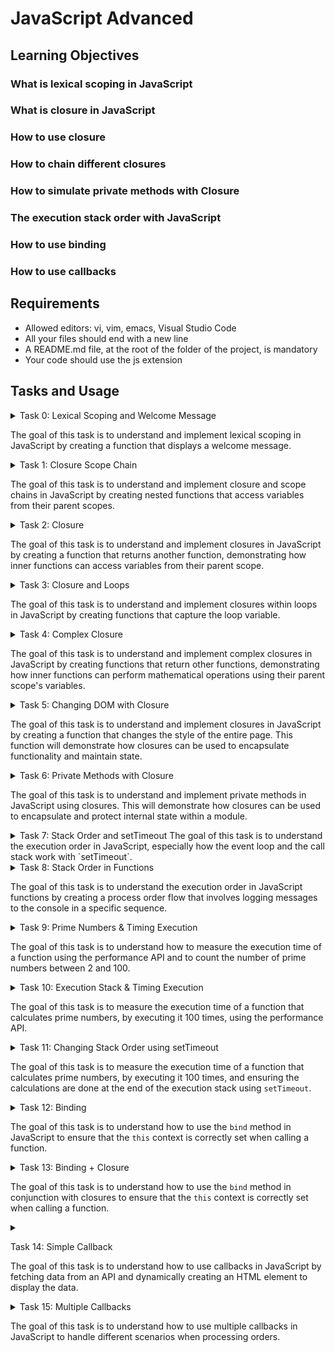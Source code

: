 # JavaScript Advanced

## Learning Objectives
### What is lexical scoping in JavaScript
### What is closure in JavaScript
### How to use closure
### How to chain different closures
### How to simulate private methods with Closure
### The execution stack order with JavaScript
### How to use binding
### How to use callbacks

## Requirements
- Allowed editors: vi, vim, emacs, Visual Studio Code
- All your files should end with a new line
- A README.md file, at the root of the folder of the project, is mandatory
- Your code should use the js extension

## Tasks and Usage

<details>
<summary> Task 0: Lexical Scoping and Welcome Message

The goal of this task is to understand and implement lexical scoping in JavaScript by creating a function that displays a welcome message. </summary>

### Task Description
Create a function named `welcome` that takes two arguments: `firstName` (string) and `lastName` (string). Within this function:
- Define a variable named `fullName` that combines the `firstName` and `lastName` with a space in between.
- Write a nested function named `displayFullName` that displays an alert with the message `Welcome <fullName>!`.
- Call the `displayFullName` function at the end of the `welcome` function.

### Implementation
The implementation of the `welcome` function is as follows:

```javascript
function welcome(firstName, lastName) {
    const fullName = `${firstName} ${lastName}`;
    function displayFullName() {
        alert(`Welcome ${fullName}!`);
    }
    displayFullName();
}
```

### Usage
To test the `welcome` function:

1. Open your web browser and navigate to the developer tools. (right-click on the page and select "Inspect")
2. Go to the "Console" tab.
3. Copy and paste the above code into the console.
4. Run the `welcome('Holberton', 'School');` function by typing it into the console and pressing Enter. You should see an alert with the message "Welcome Holberton School!"

![welcome('Holberton', 'School');](https://github.com/ThatsVie/atlas-web_front_end/assets/143755961/8786a58e-1896-4cd2-b5aa-40f9087180e5)

5. Run `alert(fullName)` in the console. You should get a reference error because fullName is not defined in the global scope, demonstrating lexical scoping.

![alert(fullName);](https://github.com/ThatsVie/atlas-web_front_end/assets/143755961/2c4cf75a-b588-455d-99ae-a6c659481510)


</details>
<details>
<summary> Task 1: Closure Scope Chain

The goal of this task is to understand and implement closure and scope chains in JavaScript by creating nested functions that access variables from their parent scopes. </summary>

### Task Description
1. Create a variable named `globalVariable` with the value `Welcome`.
2. Create a function named `outer` that:
    - Alerts the content of the variable `globalVariable`.
    - Creates a variable named `course` with the value `Holberton`.
    - Creates a nested function named `inner` that:
        - Alerts the content of the variables `globalVariable` and `course` concatenated.
        - Creates a variable named `exclamation` with the value `!`.
        - Creates a nested function named `inception` that:
            - Alerts the content of the variables `globalVariable`, `course`, and `exclamation` concatenated.
        - Calls the function `inception`.
    - Calls the function `inner`.
3. Call the function `outer` in the main code (outside any function).

### Implementation
The implementation of the task is as follows:

```javascript
const globalVariable = 'Welcome';

function outer() {
    alert(globalVariable);
    const course = 'Holberton';
    function inner() {
        alert(globalVariable + ' ' + course);
        const exclamation = '!';
        function inception() {
            alert(globalVariable + ' ' + course + exclamation);
        }
        inception();
    }
    inner();
}
outer();
```
### Usage
To test the `outer` function:

1. Open your web browser and navigate to the developer tools.
2. Go to the "Console" tab.
3. Copy and paste the above code into the console.
4. Run the script by pressing Enter. You should see three alerts in sequence: "Welcome", "Welcome Holberton", and "Welcome Holberton!".

![Screenshot 2024-07-06 132301](https://github.com/ThatsVie/atlas-web_front_end/assets/143755961/182fbeff-5db5-4342-bf9f-85a76f814459)

![Screenshot 2024-07-06 132315](https://github.com/ThatsVie/atlas-web_front_end/assets/143755961/020bb0a1-f89b-41ac-b473-c70acfae5fd5)

![Screenshot 2024-07-06 132328](https://github.com/ThatsVie/atlas-web_front_end/assets/143755961/3f6ed971-cfbb-4435-9cc1-930e8c789ddf)

</details>
<details>
<summary> Task 2: Closure

The goal of this task is to understand and implement closures in JavaScript by creating a function that returns another function, demonstrating how inner functions can access variables from their parent scope. </summary>

### Task Description
1. Write a function named `welcomeMessage` that:
    - Accepts one argument `fullName` (string).
    - Returns a new function that alerts `Welcome <fullName>`.
2. After defining `welcomeMessage`, create three variables:
    - `guillaume` that contains a call to `welcomeMessage` with "Guillaume" as the argument.
    - `alex` that contains a call to `welcomeMessage` with "Alex" as the argument.
    - `fred` that contains a call to `welcomeMessage` with "Fred" as the argument.

### Implementation
The implementation of the task is as follows:
```javascript
function welcomeMessage(fullName) {
    return function() {
      alert(`Welcome ${fullName}`);
    }
  }
  var guillaume = welcomeMessage('Guillaume');
  var alex = welcomeMessage('Alex');
  var fred = welcomeMessage('Fred');
  
  ```

### Usage
To test the `welcomeMessage` function:

1. Open your web browser and navigate to the developer tools.
2. Go to the "Console" tab.
3. Copy and paste the above code into the console.
4. Execute the following in the console:
    - `guillaume();` should alert "Welcome Guillaume"
    - `alex();` should alert "Welcome Alex"
    - `fred();` should alert "Welcome Fred"

![Screenshot 2024-07-06 134815](https://github.com/ThatsVie/atlas-web_front_end/assets/143755961/af3602ed-d920-4a14-8a6c-0f776b2745a2)

![Screenshot 2024-07-06 134830](https://github.com/ThatsVie/atlas-web_front_end/assets/143755961/31a041b0-5309-490d-b72c-c20c5f1d9517)

![Screenshot 2024-07-06 134845](https://github.com/ThatsVie/atlas-web_front_end/assets/143755961/05dbe7a7-03c8-45fb-b583-51bedd94d159)

</details>
<details>
<summary> Task 3: Closure and Loops

The goal of this task is to understand and implement closures within loops in JavaScript by creating functions that capture the loop variable. </summary>

### Task Description
1. Write a function named `createClassRoom` that:
    - Takes one argument `numbersOfStudents` (number).
    - Contains a nested function `studentSeat` that takes one argument `seat` (number) and returns a function that returns the seat number.
    - Creates and populates a variable `students` (array).
    - Uses a loop from `0` to `numbersOfStudents`, passing the number of the iteration plus `1` to `studentSeat` and adding its return value to the `students` array.
    - Returns the `students` array.
2. Create a closure `classRoom` by calling `createClassRoom` with `10` students.

### Implementation
The implementation of the task is as follows:

```javascript
function createClassRoom(numbersOfStudents) {
    function studentSeat(seat) {
        return function() {
            return seat;
        };
    }
    let students = [];
    for (let i = 0; i < numbersOfStudents; i++) {
        students.push(studentSeat(i + 1));
    }
    return students;
}
const classRoom = createClassRoom(10);
```

### Usage
To test the `createClassRoom` function:

1. Open your web browser and navigate to the developer tools.
2. Go to the "Console" tab.
3. Copy and paste the above code into the console.
4. Execute the following in the console:
    - `console.log(classRoom[0]());` should return `1`
    - `console.log(classRoom[3]());` should return `4`
    - `console.log(classRoom[9]());` should return `10`

![Screenshot 2024-07-07 124331](https://github.com/ThatsVie/atlas-web_front_end/assets/143755961/d8d57777-a6aa-47c2-b6d4-11684ed5ee4b)


</details>
<details>
<summary> Task 4: Complex Closure

The goal of this task is to understand and implement complex closures in JavaScript by creating functions that return other functions, demonstrating how inner functions can perform mathematical operations using their parent scope's variables. </summary>

### Task Description
1. Create a function named `divideBy` that:
    - Takes one argument `firstNumber` (number).
    - Returns a function that takes one argument `secondNumber` (number).
    - The returned function divides the `secondNumber` by the `firstNumber`.
2. Create a function named `addBy` that:
    - Takes one argument `firstNumber` (number).
    - Returns a function that takes one argument `secondNumber` (number).
    - The returned function adds the `firstNumber` and `secondNumber`.
3. Create four closures:
    - `addBy100` that uses the function `addBy` with the number `100`.
    - `addBy1000` that uses the function `addBy` with the number `1000`.
    - `divideBy10` that uses the function `divideBy` with the number `10`.
    - `divideBy100` that uses the function `divideBy` with the number `100`.

### Implementation
The implementation of the task is as follows:

```javascript
function divideBy(firstNumber) {
    return function(secondNumber) {
        return secondNumber / firstNumber;
    };
}

function addBy(firstNumber) {
    return function(secondNumber) {
        return firstNumber + secondNumber;
    };
}
const addBy100 = addBy(100);
const addBy1000 = addBy(1000);
const divideBy10 = divideBy(10);
const divideBy100 = divideBy(100);
```

### Usage
To test the `divideBy` and `addBy` functions:

1. Open your web browser and navigate to the developer tools.
2. Go to the "Console" tab.
3. Copy and paste the above code into the console.
4. Execute the following in the console:
    - `console.log(addBy100(20));` should display `120`
    - `console.log(divideBy10(20));` should display `2`
    - `console.log(divideBy100(200));` should display `2`
    - `console.log(addBy1000(20));` should display `1020`
  
![Screenshot 2024-07-07 125036](https://github.com/ThatsVie/atlas-web_front_end/assets/143755961/97a7e0e2-132f-4737-ab15-2d6a5041a8bb)


</details>
<details>
<summary> Task 5: Changing DOM with Closure

The goal of this task is to understand and implement closures in JavaScript by creating a function that changes the style of the entire page. This function will demonstrate how closures can be used to encapsulate functionality and maintain state. </summary>

### Task Description
1. Create a function named `changeMode` that:
    - Accepts five arguments: `size` (number), `weight` (string), `transform` (string), `background` (string), and `color` (string).
    - Returns a function that, when called, changes the style of the entire page by setting the `font-size`, `font-weight`, `text-transform`, `background-color`, and `color`.

2. Write a function named `main` that:
    - Sets a variable named `spooky` to call `changeMode` with the arguments `9`, `bold`, `uppercase`, `pink`, and `green`.
    - Sets a variable named `darkMode` to call `changeMode` with the arguments `12`, `bold`, `capitalize`, `black`, and `white`.
    - Sets a variable named `screamMode` to call `changeMode` with the arguments `12`, `normal`, `lowercase`, `white`, and `black`.
    - Adds a paragraph to the body of the page with the text "Welcome Holberton!".
    - Adds a button to the body with the text "Spooky".
    - Adds a button to the body with the text "Dark mode".
    - Adds a button to the body with the text "Scream mode".
    - When clicking on each button, the page's CSS should change to the corresponding themes created previously.

3. Call the `main` function

### Implementation
The implementation of the task is as follows:

```javascript

function changeMode(size, weight, transform, background, color) {
    return () => {
        document.body.style.fontSize = `${size}px`;
        document.body.style.fontWeight = weight;
        document.body.style.textTransform = transform;
        document.body.style.backgroundColor = background;
        document.body.style.color = color;
    };
}
function main() {
    const spooky = changeMode(9, 'bold', 'uppercase', 'pink', 'green');
    const darkMode = changeMode(12, 'bold', 'capitalize', 'black', 'white');
    const screamMode = changeMode(12, 'normal', 'lowercase', 'white', 'black');

    const paragraph = document.createElement('p');
    const text = document.createTextNode("Welcome Holberton!");
    paragraph.appendChild(text);
    document.body.appendChild(paragraph);

    const spookyButton = document.createElement('button');
    spookyButton.innerHTML = 'Spooky';
    spookyButton.addEventListener('click', spooky);
    document.body.appendChild(spookyButton);

    const darkModeButton = document.createElement('button');
    darkModeButton.innerHTML = 'Dark mode';
    darkModeButton.addEventListener('click', darkMode);
    document.body.appendChild(darkModeButton);

    const screamModeButton = document.createElement('button');
    screamModeButton.innerHTML = 'Scream mode';
    screamModeButton.addEventListener('click', screamMode);
    document.body.appendChild(screamModeButton);
}

main();
```

### How to Test

1. Save the following HTML code in a file named `5-mode.html`:
    ```html
    <!DOCTYPE html>
    <html lang="en">
    <head>
        <meta charset="UTF-8">
        <meta name="viewport" content="width=device-width, initial-scale=1.0">
        <title>Mode</title>
    </head>
    <body>
        <script src="5-mode.js"></script>
    </body>
    </html>
    ```
2. Open the `5-mode.html` file in a web browser.
3. You should see a paragraph with the text "Welcome Holberton!" and three buttons: "Spooky", "Dark mode", and "Scream mode".
4. Clicking each button should change the page's CSS to the corresponding theme.

**Start Screen**

![Screenshot 2024-07-07 133924](https://github.com/ThatsVie/atlas-web_front_end/assets/143755961/a5764c71-8318-478f-9058-b8e8f16e2b80)

**Spooky**

![Screenshot 2024-07-07 133936](https://github.com/ThatsVie/atlas-web_front_end/assets/143755961/55a7a623-8a4a-4ab9-8464-5bfe7578aebc)

**Dark Mode**
![Screenshot 2024-07-07 134002](https://github.com/ThatsVie/atlas-web_front_end/assets/143755961/d2e8276b-ef46-4706-9995-d83196ecbaf7)


**Scream Mode**

![Screenshot 2024-07-07 134017](https://github.com/ThatsVie/atlas-web_front_end/assets/143755961/a0258d24-9c82-4b05-8d61-1219951dcd25)

### Explanation

- The `changeMode` function accepts five arguments (size, weight, transform, background, color) and returns a function that changes the style of the entire page based on these arguments.
- The `main` function creates three mode change functions (`spooky`, `darkMode`, `screamMode`) by calling `changeMode` with specific arguments.
- It adds a paragraph and three buttons to the body of the page. Each button has an `onclick` event that calls the corresponding mode change function to update the page's style.
-  The `main` function is called to set up the page.
- In the context of this task, `innerHTML` is used to set the content of the buttons dynamically. By assigning a string to the `innerHTML` property of each button element, we can easily specify the text that appears on the button, such as "Spooky", "Dark mode", and "Scream mode". This allows us to create and configure the buttons programmatically within the `main` function.

</details>
<details>
<summary> Task 6: Private Methods with Closure

The goal of this task is to understand and implement private methods in JavaScript using closures. This will demonstrate how closures can be used to encapsulate and protect internal state within a module. </summary>

### Task Description
1. Write a module named `studentHogwarts` that:
    - Contains two private variables: `privateScore` set to 0 and `name` set to `null`.
    - Contains one private method `changeScoreBy`, which takes `points` as an argument and adds it to `privateScore`.
    - Returns an object with four public methods:
        - `setName(newName)`: Sets the private variable `name`.
        - `rewardStudent()`: Calls the method `changeScoreBy` with `1`.
        - `penalizeStudent()`: Calls the method `changeScoreBy` with `-1`.
        - `getScore()`: Returns the string `name: score` (e.g., "Harry: 14").

2. Create an instance of `studentHogwarts` for `harry`:
    - Set the name of the object to "Harry".
    - Reward the student four times.
    - Log to the console the name and score.

3. Create an instance of `studentHogwarts` for `draco`:
    - Set the name of the object to "Draco".
    - Reward the student once and penalize the student three times.
    - Log to the console the name and score.

### Implementation
The implementation of the task is as follows:

```javascript

const studentHogwarts = () => {
    let privateScore = 0;
    let name = null;

    const changeScoreBy = (points) => {
        privateScore += points;
    };

    return {
        setName: (newName) => {
            name = newName;
        },
        rewardStudent: () => {
            changeScoreBy(1);
        },
        penalizeStudent: () => {
            changeScoreBy(-1);
        },
        getScore: () => {
            return `${name}: ${privateScore}`;
        }
    };
};

const harry = studentHogwarts();
harry.setName('Harry');
harry.rewardStudent();
harry.rewardStudent();
harry.rewardStudent();
harry.rewardStudent();
console.log(harry.getScore()); // Should display "Harry: 4"

const draco = studentHogwarts();
draco.setName('Draco');
draco.rewardStudent();
draco.penalizeStudent();
draco.penalizeStudent();
draco.penalizeStudent();
console.log(draco.getScore()); // Should display "Draco: -2"
```

### How to Test

1. Open your web browser and navigate to the developer tools.
2. Go to the "Console" tab.
3. Copy and paste the above code into the console and run it.
4. You should see the following output in the console:
    ```
    Harry: 4
    Draco: -2
    ```

![Screenshot 2024-07-07 134823](https://github.com/ThatsVie/atlas-web_front_end/assets/143755961/7e1d700d-83f3-4fbe-b54f-cdff45627f2a)

### Explanation

- The `studentHogwarts` module is defined as a function that returns an object with four public methods: `setName`, `rewardStudent`, `penalizeStudent`, and `getScore`.
- `privateScore` and `name` are private variables, and `changeScoreBy` is a private method that modifies `privateScore` by adding the provided `points`.
- The public methods allow interaction with the private variables and methods while keeping the internal state hidden from the outside.
- Instances for `harry` and `draco` are created, and their names are set using the `setName` method.
- `harry` is rewarded four times, and `draco` is rewarded once and penalized three times.
- The `getScore` method is used to log the name and score of each student to the console.

</details>
<details>
<summary> Task 7: Stack Order and setTimeout
The goal of this task is to understand the execution order in JavaScript, especially how the event loop and the call stack work with `setTimeout`. </summary>

### Task Description
1. Write the following commands in the specified order:
    - Log to the console "Start of the execution queue".
    - Log to the console "Final code block to be executed" using `setTimeout` with a delay of 0.
    - Use a loop that iterates 100 times, logging the iteration number to the console on each iteration.
    - Log to the console "End of the loop printing".

### Implementation
The implementation of the task is as follows:

```javascript

console.log('Start of the execution queue');

setTimeout(() => {
    console.log('Final code block to be executed');
}, 0);

for (let i = 1; i <= 100; i++) {
    console.log(i);
}

console.log('End of the loop printing');
```

### Expected Output
Your code should log to the console the following:
```
Start of the execution queue
1
2
...
100
End of the loop printing
Final code block to be executed
```

### Explanation
- **Start of the execution queue**: This message is logged immediately as the script starts executing.
- **setTimeout with 0 delay**: This sets up a callback to be executed after the current call stack is cleared, but it doesn't run immediately.
- **Loop from 1 to 100**: Each iteration logs the iteration number to the console.
- **End of the loop printing**: This message is logged after the loop completes.
- **Final code block to be executed**: This is the message set up by `setTimeout` and will execute after the main script has finished running.

### How to Test

1. Open your web browser and navigate to the developer tools.
2. Go to the "Console" tab.
3. Copy and paste the above code into the console and run it.
4. You should see the expected output in the console as described above.
5. 
![Screenshot 2024-07-07 140117](https://github.com/ThatsVie/atlas-web_front_end/assets/143755961/e696012c-1a72-425b-8ddb-e99c2945f532)

![Screenshot 2024-07-07 140131](https://github.com/ThatsVie/atlas-web_front_end/assets/143755961/c72bca30-5858-4073-98e2-a7d706a475d6)


</details>
<details>
<summary> Task 8: Stack Order in Functions

The goal of this task is to understand the execution order in JavaScript functions by creating a process order flow that involves logging messages to the console in a specific sequence.
</summary>

### Task Description
1. Write a function named `processPayment` that:
    - Takes one argument `amount` (number).
    - Logs to the console `Collecting payment of <amount>`.

2. Write a function named `processOrder` that:
    - Takes two arguments `orderId` (number) and `amount` (number).
    - Logs to the console `<orderId> is being processed`.
    - Calls the function `processPayment`.
    - Logs to the console `<orderId> has been fully processed`.

3. In the main part of the code:
    - Log to the console `Processing orders`.
    - Call `processOrder` with `12321` and `10.99`.
    - Call `processOrder` with `12322` and `12.99`.
    - Call `processOrder` with `12323` and `15.0`.
    - Log to the console `All the orders have been processed`.

### Implementation
The implementation of the task is as follows:

```javascript

function processPayment(amount) {
    console.log(`Collecting payment of ${amount}`);
}

function processOrder(orderId, amount) {
    console.log(`${orderId} is being processed`);
    processPayment(amount);
    console.log(`${orderId} has been fully processed`);
}

console.log('Processing orders');

processOrder(12321, 10.99);
processOrder(12322, 12.99);
processOrder(12323, 15.0);

console.log('All the orders have been processed');
```

### How to Test

1. Open your web browser and navigate to the developer tools.
2. Go to the "Console" tab.
3. Copy and paste the above code into the console and run it.
4. You should see the expected output in the console as below.

![Screenshot 2024-07-07 141735](https://github.com/ThatsVie/atlas-web_front_end/assets/143755961/21f622d4-eec0-476e-aac9-ee1de5b326a1)


### Explanation
- **processPayment**: This function takes an `amount` as an argument and logs the message `Collecting payment of <amount>` to the console.
- **processOrder**: This function takes `orderId` and `amount` as arguments, logs the message `<orderId> is being processed`, calls `processPayment` with the `amount`, and then logs the message `<orderId> has been fully processed`.
- In the main part of the code, we first log `Processing orders` to the console.
- We then call `processOrder` three times with different `orderId` and `amount` values.
- We log `All the orders have been processed` to the console.
</details>

<details>
<summary> Task 9: Prime Numbers & Timing Execution

The goal of this task is to understand how to measure the execution time of a function using the performance API and to count the number of prime numbers between 2 and 100. </summary>

### Task Description
1. Write a function named `countPrimeNumbers` that:
    - Returns the number of prime numbers from 2 to 100.

2. Log to the console the time in milliseconds to execute the function in this format:
    ```
    Execution time of printing countPrimeNumbers was <time used> milliseconds.
    ```

### Implementation
The implementation of the task is as follows:

```javascript
function countPrimeNumbers() {
    let primeCount = 0;

    for (let num = 2; num <= 100; num++) {
        let isPrimeNumber = true;
        for (let divisor = 2; divisor <= Math.sqrt(num); divisor++) {
            if (num % divisor === 0) {
                isPrimeNumber = false;
                break;
            }
        }
        if (isPrimeNumber) {
            primeCount++;
        }
    }

    return primeCount;
}

const startTime = performance.now();
const totalPrimes = countPrimeNumbers();
const endTime = performance.now();
console.log(`Execution time of printing countPrimeNumbers was ${endTime - startTime} milliseconds.`);
console.log(`Number of prime numbers between 2 and 100: ${totalPrimes}`);
```

### How to Test

1. Open your web browser and navigate to the developer tools.
2. Go to the "Console" tab.
3. Copy and paste the above code into the console and run it.
4. You should see the execution time and the number of prime numbers between 2 and 100 displayed in the console.



### Explanation
- **countPrimeNumbers**: This function iterates from 2 to 100, checking each number to see if it is prime. It counts the number of prime numbers in this range and returns the count.
- **performance.now()**: This API is used to measure the time before and after calling `countPrimeNumbers` to determine how long the function takes to execute.
- The execution time and the count of prime numbers are logged to the console.
</details>

<details>
<summary>
Task 10: Execution Stack & Timing Execution

The goal of this task is to measure the execution time of a function that calculates prime numbers, by executing it 100 times, using the performance API. </summary>

### Task Description
1. Reuse the function `countPrimeNumbers` from `9-prime.js`:
    - This function will return the number of prime numbers from 2 to 100.

2. Execute the function `countPrimeNumbers` 100 times.
3. Log to the console the time in milliseconds to execute the function 100 times in this format:
    ```
    Execution time of calculating prime numbers 100 times was <time used> milliseconds.
    ```

### Implementation
The implementation of the task is as follows:

```javascript

function countPrimeNumbers() {
    let primeCount = 0;

    for (let num = 2; num <= 100; num++) {
        let isPrimeNumber = true;
        for (let divisor = 2; divisor <= Math.sqrt(num); divisor++) {
            if (num % divisor === 0) {
                isPrimeNumber = false;
                break;
            }
        }
        if (isPrimeNumber) {
            primeCount++;
        }
    }

    return primeCount;
}

const startTime = performance.now();
for (let i = 0; i < 100; i++) {
    countPrimeNumbers();
    console.log(`Execution number ${i + 1}`);
}
const endTime = performance.now();
console.log(`Execution time of calculating prime numbers 100 times was ${endTime - startTime} milliseconds.`);

```

### How to Test

1. Open your web browser and navigate to the developer tools.
2. Go to the "Console" tab.
3. Copy and paste the above code into the console and run it.
4. You should see the execution time displayed in the console.

### Explanation
- **countPrimeNumbers**: This function counts the number of prime numbers between 2 and 100.
- The function is executed 100 times in a loop.
- **performance.now()**: This API is used to measure the time before and after the loop to determine how long it takes to execute the function 100 times.
- The execution time is logged to the console.
</details>

<details>
<summary>
Task 11: Changing Stack Order using setTimeout

The goal of this task is to measure the execution time of a function that calculates prime numbers, by executing it 100 times, and ensuring the calculations are done at the end of the execution stack using `setTimeout`. </summary>

### Task Description
1. Reuse the function `countPrimeNumbers` from `10-prime.js`:
    - This function will return the number of prime numbers from 2 to 100.

2. Use `setTimeout` to defer the execution of the function `countPrimeNumbers` 100 times to the end of the execution stack.
3. Log to the console the time in milliseconds to execute the function 100 times in this format:
    ```
    Execution time of calculating prime numbers 100 times was <time used> milliseconds.
    ```

### Implementation
The implementation of the task is as follows:

```javascript
(function() {
    function countPrimeNumbers() {
        let primeCount = 0;

        for (let num = 2; num <= 100; num++) {
            let isPrimeNumber = true;
            for (let divisor = 2; divisor <= Math.sqrt(num); divisor++) {
                if (num % divisor === 0) {
                    isPrimeNumber = false;
                    break;
                }
            }
            if (isPrimeNumber) {
                primeCount++;
            }
        }

        return primeCount;
    }

    const startTime = performance.now();
    setTimeout(() => {
        for (let i = 0; i < 100; i++) {
            countPrimeNumbers();
        }
        const endTime = performance.now();
        console.log(`Execution time of calculating prime numbers 100 times was ${endTime - startTime} milliseconds.`);
    }, 0);
})();
```

### Explanation

- **setTimeout**: The `setTimeout` function in JavaScript allows you to schedule a function to be executed after a specified delay (in milliseconds). When `0` milliseconds is specified, it defers the function execution until after the current event loop cycle, effectively pushing it to the end of the current stack. This ensures that the code inside `setTimeout` runs asynchronously.

- **IIFE (Immediately Invoked Function Expression)**: An IIFE is a function that runs as soon as it is defined. It creates a local scope for the variables and functions within it, preventing them from polluting the global scope. In this task, the IIFE is used to encapsulate the code, ensuring that the variables and functions do not interfere with other scripts or commands in the console.

### Expected Output
Your code should display something similar to:
```
Execution time of calculating prime numbers 100 times was 0.03999999910593033 milliseconds.
```

### How to Test

1. Open your web browser and navigate to the developer tools.
2. Go to the "Console" tab.
3. Copy and paste the above code into the console and run it.

</details>
<details>
<summary>Task 12: Binding

The goal of this task is to understand how to use the `bind` method in JavaScript to ensure that the `this` context is correctly set when calling a function. </summary>

### Task Description
1. Create an object named `roomDimensions` with the following three attributes:
    - `width`: 50
    - `length`: 100
    - `getArea`: A function that returns the surface area of the object using the `width` and `length`.

2. Create a variable named `boundGetArea` that will bind the object `roomDimensions` to the `getArea` function.

### Implementation
The implementation of the task is as follows:

```javascript

const roomDimensions = {
    width: 50,
    length: 100,
    getArea: function() {
        return this.width * this.length;
    }
};

const boundGetArea = roomDimensions.getArea.bind(roomDimensions);

console.log(boundGetArea()); // Should display 5000
```

### Explanation

- **roomDimensions Object**: This object has three attributes: `width`, `length`, and `getArea`.
  - `width`: The width of the room.
  - `length`: The length of the room.
  - `getArea`: A function that calculates the area of the room using `width` and `length`.

- **bind Method**: The `bind` method creates a new function that, when called, has its `this` keyword set to the provided value. In this case, `roomDimensions.getArea.bind(roomDimensions)` creates a new function where `this` inside `getArea` refers to the `roomDimensions` object.

- **boundGetArea**: This variable stores the bound function created by `bind`, ensuring that `getArea` will correctly refer to the `roomDimensions` object when called.

### Usage
To test the `boundGetArea` function:

1. Open your web browser and navigate to the developer tools.
2. Go to the "Console" tab.
3. Copy and paste the above code into the console.
4. Run `boundGetArea();` by typing it into the console and pressing Enter. You should see `5000` displayed.

</details>
<details>
<summary>Task 13: Binding + Closure

The goal of this task is to understand how to use the `bind` method in conjunction with closures to ensure that the `this` context is correctly set when calling a function. </summary>

### Task Description
1. Write an object named `user` with the following attributes:
    - `hobby`: Calligraphy
    - `favoriteSport`: Hockey
    - `astrologicalSign`: Aries
    - `firstName`: Buillaume
    - `lastName`: Johns
    - `location`: Netherlands
    - `occupation`: Engineer

2. Create a function named `logWelcomeUser` that:
    - Takes one argument `welcomeString` (String).
    - Logs to the console `<welcomeString>, <firstName>. Your occupation is: <occupation>`.

3. Create a variable named `bindLogWelcomeUser` that binds the `logWelcomeUser` function to the `user` object.
4. Call the function with the string `Welcome`.

### Implementation
The implementation of the task is as follows:

```javascript

const user = {
    hobby: 'Calligraphy',
    favoriteSport: 'Hockey',
    astrologicalSign: 'Aries',
    firstName: 'Buillaume',
    lastName: 'Johns',
    location: 'Netherlands',
    occupation: 'Engineer'
};

function logWelcomeUser(welcomeString) {
    console.log(`${welcomeString}, ${this.firstName}. Your occupation is: ${this.occupation}`);
}

const bindLogWelcomeUser = logWelcomeUser.bind(user);

//  usage
bindLogWelcomeUser('Welcome'); // Should display "Welcome, Buillaume. Your occupation is: Engineer"
```

### Explanation

- **user Object**: This object has multiple attributes: `hobby`, `favoriteSport`, `astrologicalSign`, `firstName`, `lastName`, `location`, and `occupation`.
- **logWelcomeUser Function**: This function takes one argument, `welcomeString`, and logs a welcome message that includes the user's first name and occupation using `this`.
- **bind Method**: The `bind` method is used to create a new function (`bindLogWelcomeUser`) with `this` bound to the `user` object.
- **Example Usage**: Calling `bindLogWelcomeUser('Welcome')` logs the welcome message to the console with the bound `this` context.

### Usage
To test the `bindLogWelcomeUser` function:

1. Open your web browser and navigate to the developer tools (usually accessible by right-clicking on the page and selecting "Inspect" or pressing F12).
2. Go to the "Console" tab.
3. Copy and paste the above code into the console.
4. Run `bindLogWelcomeUser('Welcome');` by typing it into the console and pressing Enter. You should see `Welcome, Buillaume. Your occupation is: Engineer` displayed.
5. Run `bindLogWelcomeUser('Hello');` by typing it into the console and pressing Enter. You should see `Hello, Buillaume. Your occupation is: Engineer` displayed.
</details>
<details>
<summary>

 Task 14: Simple Callback

The goal of this task is to understand how to use callbacks in JavaScript by fetching data from an API and dynamically creating an HTML element to display the data. </summary>

### Task Description
1. Write a new function named `createElement` that:
    - Accepts one argument `data` (String).
    - Creates a paragraph element.
    - Sets the content of the paragraph to `data`.
    - Appends the paragraph to the document body.

2. Write a new function named `queryWikipedia` that:
    - Accepts one argument `callback` (function).
    - Uses `XMLHttpRequest` to fetch the Stack Overflow article from Wikipedia's API.
    - Calls the `callback` function with the extract of the API response once the fetch is successfully completed.

3. Call `queryWikipedia` with `createElement` as the callback.

### Implementation
The implementation of the task is as follows:

```javascript

function createElement(data) {
    const paragraph = document.createElement('p');
    paragraph.textContent = data;
    document.body.appendChild(paragraph);
}

function queryWikipedia(callback) {
    const xhr = new XMLHttpRequest();
    const url = 'https://en.wikipedia.org/w/api.php?format=json&action=query&prop=extracts&exintro&explaintext&redirects=1&titles=Stack%20Overflow&origin=*';

    xhr.open('GET', url, true);
    xhr.onreadystatechange = function() {
        if (xhr.readyState === 4 && xhr.status === 200) {
            const response = JSON.parse(xhr.responseText);
            const pages = response.query.pages;
            const pageId = Object.keys(pages)[0];
            const extract = pages[pageId].extract;
            callback(extract);
        }
    };
    xhr.send();
}

queryWikipedia(createElement);
```

### Explanation

- **createElement Function**: This function creates a paragraph element, sets its content to the provided `data`, and appends it to the document body.
- **queryWikipedia Function**: This function takes a `callback` function as an argument. It performs an `XMLHttpRequest` to fetch the Stack Overflow article from Wikipedia's API. Upon successful completion of the request, it parses the response, extracts the relevant text, and calls the `callback` function with the extracted text.
- **XMLHttpRequest**: This is used to perform the AJAX request to the Wikipedia API without using any frameworks.

### Usage
To test the functionality:

1. Save this html as 14-wikipedia.html
    ```html
    <!DOCTYPE html>
    <html lang="en">
    <head>
        <meta charset="UTF-8">
        <meta name="viewport" content="width=device-width, initial-scale=1.0">
        <title>Wikipedia Query</title>
    </head>
    <body>
        <script src="14-wikipedia.js"></script>
    </body>
    </html>
    ```
3. Open the HTML file in a web browser.
4. You should see the introductory content of the Stack Overflow article from Wikipedia appended as a paragraph to the body of the document.

### Expected Output
The introductory content of the Stack Overflow article from Wikipedia should be displayed as a paragraph on the web page.
</details>
<details>
<summary>Task 15: Multiple Callbacks

The goal of this task is to understand how to use multiple callbacks in JavaScript to handle different scenarios when processing orders.</summary>

### Task Description
1. Create a variable named `stock`:
    - It contains the stock for the items you are selling.
    - It’s an object with the values `macbook: 2` and `iphone: 4`.

2. Write a new function named `processPayment` that:
    - Accepts one argument `itemName` (String).
    - Decreases the stock by one for the specified item.
    - Logs to the console the text `Payment is being processed for item <itemName>`.

3. Write a new function named `processError` that:
    - Accepts one argument `itemName` (String).
    - Logs to the console the text `No more <itemName> in stock`.
    - Logs to the console the text `Payment is not being processed`.

4. Write a new function named `processOrder` that:
    - Accepts three arguments `itemName` (String), `callbackPayment` (function), and `callbackError` (function).
    - Logs to the console the text `Verifying the stock of <itemName>`.
    - If there is enough stock for the item, it calls `callbackPayment`.
    - If there is not enough stock for the item, it calls `callbackError`.
    - If the item is not recognized, it logs a message indicating that the item is not available in the stock.

5. Prompt the user with the message `Please enter the item you would like to purchase (Macbook, iPhone)` and pass the right callbacks.

### Implementation
The implementation of the task is as follows:

```javascript

const stock = {
    macbook: 2,
    iphone: 4
};


function processPayment(itemName) {
    stock[itemName.toLowerCase()] -= 1;
    console.log(`Payment is being processed for item ${itemName}`);
}

function processError(itemName) {
    console.log(`No more ${itemName} in stock`);
    console.log('Payment is not being processed');
}

function processOrder(itemName, callbackPayment, callbackError) {
    console.log(`Verifying the stock of ${itemName}`);
    itemName = itemName.toLowerCase();
    if (stock[itemName] !== undefined) {
        if (stock[itemName] > 0) {
            callbackPayment(itemName);
        } else {
            callbackError(itemName);
        }
    } else {
        console.log(`Item ${itemName} is not available in our stock`);
    }
}

const item = prompt("Please enter the item you would like to purchase (Macbook, iPhone)");

processOrder(item, processPayment, processError);
```

### Explanation

- **stock Object**: This object holds the current stock levels for `macbook` and `iphone`.
- **processPayment Function**: This function decreases the stock of the specified item by 1 and logs a message indicating that payment is being processed.
- **processError Function**: This function logs an error message indicating that there is no stock for the specified item and that payment is not being processed.
- **processOrder Function**: This function checks the stock for the specified item. If there is stock available, it calls the `callbackPayment` function. If there is no stock available, it calls the `callbackError` function. If the item is not recognized, it logs a message indicating that the item is not available in the stock.
- **User Prompt**: The user is prompted to enter the item they would like to purchase, and the input is passed to `processOrder` along with the appropriate callbacks.

### Usage
To test the functionality:

1.  Save this html as 100-stock.html
    ```html
    <!DOCTYPE html>
    <html lang="en">
    <head>
        <meta charset="UTF-8">
        <meta name="viewport" content="width=device-width, initial-scale=1.0">
        <title>Stock Management</title>
    </head>
    <body>
        <script src="100-stock.js"></script>
    </body>
    </html>
    ```
3. Open the HTML file in a web browser.
4. You will be prompted to enter the item you would like to purchase. Enter "Macbook" or "iPhone" to see the corresponding messages and stock updates in Console .

### Expected Output
You will see messages indicating whether the item is in stock, whether the payment is being processed, or if there is an error due to no stock or an unrecognized item.
</details>